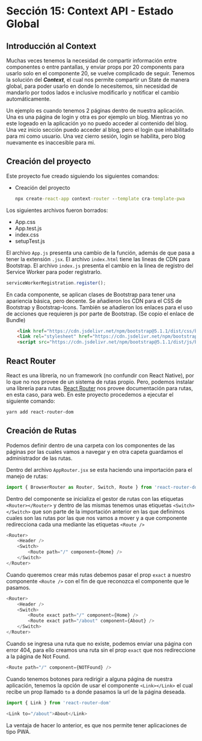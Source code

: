 # Sección 15: Context API - Estado Global

## Introducción al Context

Muchas veces tenemos la necesidad de compartir información entre componentes o entre pantallas, y enviar props por 20 components para usarlo solo en el componente 20, se vuelve complicado de seguir. Tenemos la solución del ***Context***, el cual nos permite compartir un State de manera global, para poder usarlo en donde lo necesitemos, sin necesidad de mandarlo por todos lados e inclusive modificarlo y notificar el cambio automáticamente.

Un ejemplo es cuando tenemos 2 páginas dentro de nuestra aplicación. Una es una página de login y otra es por ejemplo un blog. Mientras yo no este logeado en la aplicación yo no puedo acceder al contenido del blog. Una vez inicio sección puedo acceder al blog, pero el login que inhabilitado para mi como usuario. Una vez cierro sesión, login se habilita, pero blog nuevamente es inaccesible para mi.

## Creación del proyecto

Este proyecto fue creado siguiendo los siguientes comandos:

- Creación del proyecto

    ```cmd
    npx create-react-app context-router --template cra-template-pwa
    ```

Los siguientes archivos fueron borrados:

- App.css
- App.test.js
- index.css
- setupTest.js

El archivo `App.js` presenta una cambio de la función, además de que pasa a tener la extensión `.jsx`. El archivo `index.html` tiene las lineas de CDN para Bootstrap. El archivo `index.js` presenta el cambio en la linea de registro del Service Worker para poder registrarlo.

```js
serviceWorkerRegistration.register();
```

En cada componente, se aplican clases de Bootstrap para tener una apariencia básica, pero decente. Se añadieron los CDN para el CSS de Bootstrap y Bootstrap-Icons. También se añadieron los enlaces para el uso de acciones que requieren js por parte de Bootstrap. (Se copio el enlace de Bundle)

```html
    <link href="https://cdn.jsdelivr.net/npm/bootstrap@5.1.1/dist/css/bootstrap.min.css" rel="stylesheet" integrity="sha384-F3w7mX95PdgyTmZZMECAngseQB83DfGTowi0iMjiWaeVhAn4FJkqJByhZMI3AhiU" crossorigin="anonymous">
    <link rel="stylesheet" href="https://cdn.jsdelivr.net/npm/bootstrap-icons@1.5.0/font/bootstrap-icons.css">
    <script src="https://cdn.jsdelivr.net/npm/bootstrap@5.1.1/dist/js/bootstrap.bundle.min.js" integrity="sha384-/bQdsTh/da6pkI1MST/rWKFNjaCP5gBSY4sEBT38Q/9RBh9AH40zEOg7Hlq2THRZ" crossorigin="anonymous"></script>
```

## React Router

React es una librería, no un framework (no confundir con React Native), por lo que no nos provee de un sistema de rutas propio. Pero, podemos instalar una librería para rutas. [React Router](https://reactrouter.com/) nos provee documentación para rutas, en esta caso, para web. En este proyecto procedemos a ejecutar el siguiente comando:

```txt
yarn add react-router-dom
```

## Creación de Rutas

Podemos definir dentro de una carpeta con los componentes de las páginas por las cuales vamos a navegar y en otra capeta guardamos el administrador de las rutas.

Dentro del archivo `AppRouter.jsx` se esta haciendo una importación para el manejo de rutas:

```js
import { BrowserRouter as Router, Switch, Route } from 'react-router-dom'
```

Dentro del componente se inicializa el gestor de rutas con las etiquetas `<Router></Router>` y dentro de las mismas tenemos unas etiquetas `<Switch></Switch>` que son parte de la importación anterior en las que definimos cuales son las rutas por las que nos vamos a mover y a que componente redirecciona cada una mediante las etiquetas `<Route />`

```js
<Router>
    <Header />
    <Switch>
        <Route path="/" component={Home} />
    </Switch>
</Router>
```

Cuando queremos crear más rutas debemos pasar el prop `exact` a nuestro componente `<Route />` con el fin de que reconozca el componente que le pasamos.

```js
<Router>
    <Header />
    <Switch>
        <Route exact path="/" component={Home} />
        <Route exact path="/about" component={About} />
    </Switch>
</Router>
```

Cuando se ingresa una ruta que no existe, podemos enviar una página con error 404, para ello creamos una ruta sin el prop `exact` que nos redireccione a la página de Not Found.

```js
<Route path="/" component={NOTFound} />
```

Cuando tenemos botones para redirigir a alguna página de nuestra aplicación, tenemos la opción de usar el componente `<Link></Link>` el cual recibe un prop llamado `to` a donde pasamos la url de la página deseada.

```js
import { Link } from 'react-router-dom'
```

```js
<Link to="/about">About</Link>
```

La ventaja de hacer lo anterior, es que nos permite tener aplicaciones de tipo PWA.
